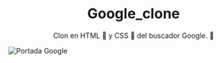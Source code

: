 <h1 align="center">Google_clone</h1>

<p align="center">Clon en HTML 🧱 y CSS 🎨 del buscador Google. 🚀</p>

![Portada Google](https://github.com/jhanpieremontes/google_clone/blob/master/images/google_clone.png)
